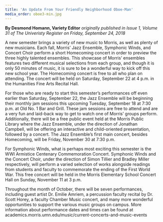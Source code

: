 ```yaml
---
title: 'An Update From Your Friendly Neighborhood Oboe-Man'
media_order: oboe3-min.jpg
---
```


**By Desmond Homann, Variety Editor** _originally published in Issue 1, Volume 31 of The Univeristy Register on Friday, September 24, 2018_

A new semester brings a variety of new music to Morris, as well as plenty of new musicians. Each fall, Morris’ Jazz Ensemble, Symphonic Winds, and Concert Choir perform a short Homecoming concert in order to preview the three highly talented ensembles. This showcase of Morris’ ensembles features two different musical selections from each group, and though it is only 50 minutes of music, it is sure to be a wonderful way to kick off this new school year. The Homecoming concert is free to all who plan on attending. The concert will be held on Saturday, September 22 at 4 p.m. in the Humanities Fine Arts Recital Hall.

For those who are ready to start this semester’s performances off even earlier than Saturday, September 22, the Jazz Ensemble will be beginning their monthly jam sessions this upcoming Tuesday, September 18 at 7:30 p.m. at Old No. 1 Bar and Grill. These jam sessions are free to attend and are a very fun and laid-back way to get to watch one of Morris’ groups perform. Additionally, there will be a free public event held at the Morris Public Library where the Jazz Ensemble, under the direction of Jonathan Campbell, will be offering an interactive and child-oriented presentation, followed by a concert. The Jazz Ensemble’s first main concert, besides Homecoming, will be Friday, November 30 at 7:30 p.m.

For Symphonic Winds, what is perhaps most exciting this semester is the WWI Armistice Centenary Commemoration Concert. Symphonic Winds and the Concert Choir, under the direction of Simon Tillier and Bradley Miller respectively, will perform a varied selection of works alongside readings from students and faculty to commemorate the ending of the First World War. This free concert will be held in the Morris Elementary School Concert Hall on Sunday, November 11 at 3 p.m.

Throughout the month of October, there will be seven performances, including guest artist Dr. Emilie Amriem, a percussion faculty recital by Dr. Scott Horey, a faculty Chamber Music concert, and many more wonderful opportunities to support the various music groups on campus. More information about performance dates and times can be found at academics.morris.umn.edu/music/current-concerts-and-music-events